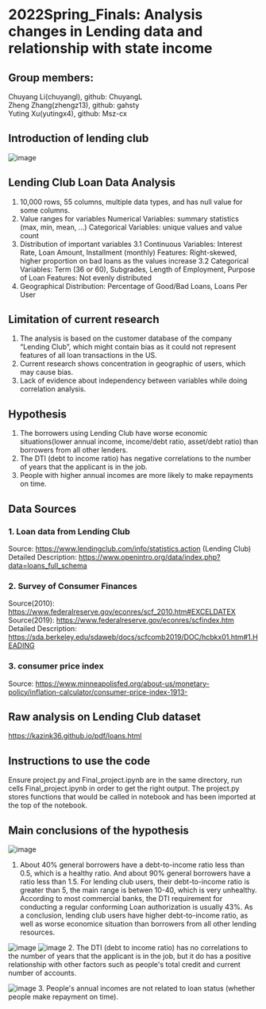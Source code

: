 # 2022Spring_Finals: Analysis changes in Lending data and relationship with state income
## Group members: 
Chuyang Li(chuyangl), github: ChuyangL  
Zheng Zhang(zhengz13), github: gahsty   
Yuting Xu(yutingx4), github: Msz-cx  

## Introduction of lending club
![image](https://user-images.githubusercontent.com/54805284/166623043-b7d1802a-7600-40db-8a57-bcdd6c17012a.png)

## Lending Club Loan Data Analysis
1. 10,000 rows, 55 columns, multiple data types, and has null value for some columns.
2. Value ranges for variables
   Numerical Variables: summary statistics (max, min, mean, ...)
   Categorical Variables: unique values and value count
3. Distribution of important variables
   3.1 Continuous Variables: Interest Rate, Loan Amount, Installment (monthly)
       Features: Right-skewed, higher proportion on bad loans as the values increase
   3.2 Categorical Variables: Term (36 or 60), Subgrades, Length of Employment, Purpose of Loan
       Features: Not evenly distributed
4. Geographical Distribution: Percentage of Good/Bad Loans, Loans Per User

## Limitation of current research
1. The analysis is based on the customer database of the company “Lending Club”, which might contain bias as it could not represent features of all loan transactions in the US.  
2. Current research shows concentration in geographic of users, which may cause bias.  
3. Lack of evidence about independency between variables while doing correlation analysis.  

## Hypothesis
1. The borrowers using Lending Club have worse economic situations(lower annual income, income/debt ratio, asset/debt ratio) than borrowers from all other lenders.  
2. The DTI (debt to income ratio) has negative correlations to the number of years that the applicant is in the job.  
3. People with higher annual incomes are more likely to make repayments on time.  

## Data Sources
### 1. Loan data from Lending Club
Source: https://www.lendingclub.com/info/statistics.action (Lending Club)  
Detailed Description: https://www.openintro.org/data/index.php?data=loans_full_schema  
### 2. Survey of Consumer Finances
Source(2010): https://www.federalreserve.gov/econres/scf_2010.htm#EXCELDATEX  
Source(2019): https://www.federalreserve.gov/econres/scfindex.htm  
Detailed Description: https://sda.berkeley.edu/sdaweb/docs/scfcomb2019/DOC/hcbkx01.htm#1.HEADING  
### 3. consumer price index
Source: https://www.minneapolisfed.org/about-us/monetary-policy/inflation-calculator/consumer-price-index-1913-  

## Raw analysis on Lending Club dataset
https://kazink36.github.io/pdf/loans.html  

## Instructions to use the code
Ensure project.py and Final_project.ipynb are in the same directory, run cells Final_project.ipynb in order to get the right output. The project.py stores functions that would be called in notebook and has been imported at the top of the notebook.   

## Main conclusions of the hypothesis
![image](https://user-images.githubusercontent.com/54805284/167269153-115ab373-1e9d-48a9-803a-3a3222994558.png)
1. About 40% general borrowers have a debt-to-income ratio less than 0.5, which is a healthy ratio. And about 90% general borrowers have a ratio less than 1.5. For lending club users, their debt-to-income ratio is greater than 5, the main range is betwen 10-40, which is very unhealthy. According to most commercial banks, the DTI requirement for conducting a regular conforming Loan authorization is usually 43%. As a conclusion, lending club users have higher debt-to-income ratio, as well as worse economice situation than borrowers from all other lending resources.


![image](https://user-images.githubusercontent.com/30657669/167276830-62ec0ed8-9f3a-4261-b84f-49308dbdb346.png)
![image](https://user-images.githubusercontent.com/30657669/167276834-295c998d-92e7-48d3-86ed-50ffe574b771.png)
2. The DTI (debt to income ratio) has no correlations to the number of years that the applicant is in the job, but it do has a positive relationship with other factors such as people's total credit and current number of accounts. 


![image](https://user-images.githubusercontent.com/30657669/167276816-a021ec71-a52a-47a3-b0e2-fc7b89b118a3.png)
3. People's annual incomes are not related to loan status (whether people make repayment on time).
